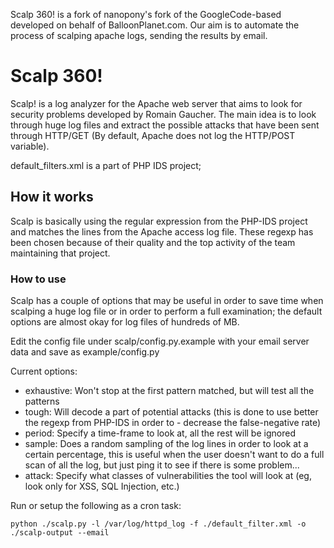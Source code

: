 Scalp 360! is a fork of nanopony's fork of the GoogleCode-based developed on behalf of BalloonPlanet.com. Our aim is to automate the process of scalping apache logs, sending the results by email.

# Scalp 360!

Scalp! is a log analyzer for the Apache web server that aims to look for security problems developed by Romain Gaucher. The main idea is to look through huge log files and extract the possible attacks that have been sent through HTTP/GET (By default, Apache does not log the HTTP/POST variable).

default_filters.xml is a part of PHP IDS project;

## How it works
Scalp is basically using the regular expression from the PHP-IDS project and matches the lines from the Apache access log file. These regexp has been chosen because of their quality and the top activity of the team maintaining that project.

### How to use
Scalp has a couple of options that may be useful in order to save time when scalping a huge log file or in order to perform a full examination; the default options are almost okay for log files of hundreds of MB.

Edit the config file under scalp/config.py.example with your email server data and save as example/config.py

Current options:
- exhaustive: Won't stop at the first pattern matched, but will test all the patterns
- tough: Will decode a part of potential attacks (this is done to use better the regexp from PHP-IDS in order to - decrease the false-negative rate)
- period: Specify a time-frame to look at, all the rest will be ignored
- sample: Does a random sampling of the log lines in order to look at a certain percentage, this is useful when the user doesn't want to do a full scan of all the log, but just ping it to see if there is some problem...
- attack: Specify what classes of vulnerabilities the tool will look at (eg, look only for XSS, SQL Injection, etc.)

Run or setup the following as a cron task:

    python ./scalp.py -l /var/log/httpd_log -f ./default_filter.xml -o ./scalp-output --email

